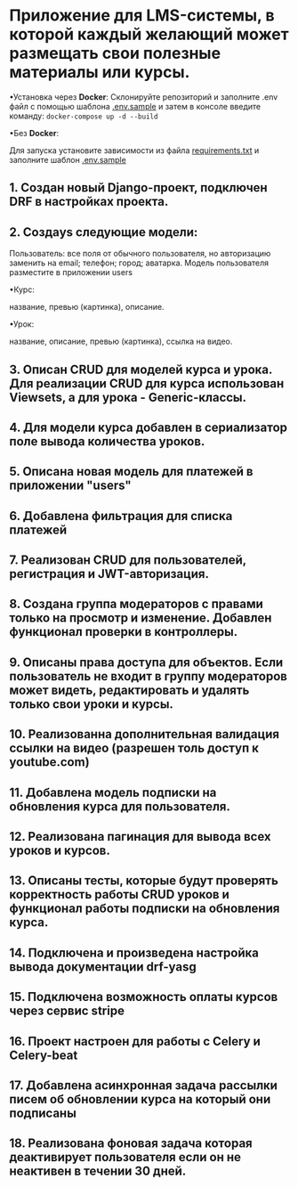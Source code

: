 # Приложение для LMS-системы, в которой каждый желающий может размещать свои полезные материалы или курсы.
•Установка через **Docker**:
Склонируйте репозиторий и заполните .env файл с помощью шаблона [.env.sample](https://github.com/mmrxsky/HomeWork_DRF_25.2/blob/main/.env.sample) и затем в консоле введите команду: 
`docker-compose up -d --build`

•Без **Docker**:

Для запуска установите зависимости из файла [requirements.txt](https://github.com/mmrxsky/HomeWork_DRF_25.2/blob/main/requrements.txt) и заполните шаблон [.env.sample](https://github.com/mmrxsky/HomeWork_DRF_25.2/blob/main/.env.sample)

## 1. Создан новый Django-проект, подключен DRF в настройках проекта.
## 2. Создаys следующие модели:
Пользователь: все поля от обычного пользователя, но авторизацию заменить на email; телефон; город; аватарка. Модель пользователя разместите в приложении users

•Курс:

название, превью (картинка), описание.

•Урок:

название, описание, превью (картинка), ссылка на видео.
## 3. Описан CRUD для моделей курса и урока. Для реализации CRUD для курса использован Viewsets, а для урока - Generic-классы.
## 4. Для модели курса добавлен в сериализатор поле вывода количества уроков.
## 5. Описана новая модель для платежей в приложении "users"
## 6. Добавлена фильтрация для списка платежей
## 7. Реализован CRUD для пользователей, регистрация и JWT-авторизация.
## 8. Создана группа модераторов с правами только на просмотр и изменение. Добавлен функционал проверки в контроллеры.
## 9. Описаны права доступа для объектов. Если пользователь не входит в группу модераторов может видеть, редактировать и удалять только свои уроки и курсы. 
## 10. Реализованна дополнительная валидация ссылки на видео (разрешен толь доступ к youtube.com)
## 11. Добавлена модель подписки на обновления курса для пользователя.
## 12. Реализована пагинация для вывода всех уроков и курсов.
## 13. Описаны тесты, которые будут проверять корректность работы CRUD уроков и функционал работы подписки на обновления курса.
## 14. Подключена и произведена настройка вывода документации drf-yasg
## 15. Подключена возможность оплаты курсов через сервис stripe 
## 16. Проект настроен для работы с Celery и Celery-beat
## 17. Добавлена асинхронная задача рассылки писем об обновлении курса на который они подписаны
## 18. Реализована фоновая задача которая деактивирует пользователя если он не неактивен в течении 30 дней.
